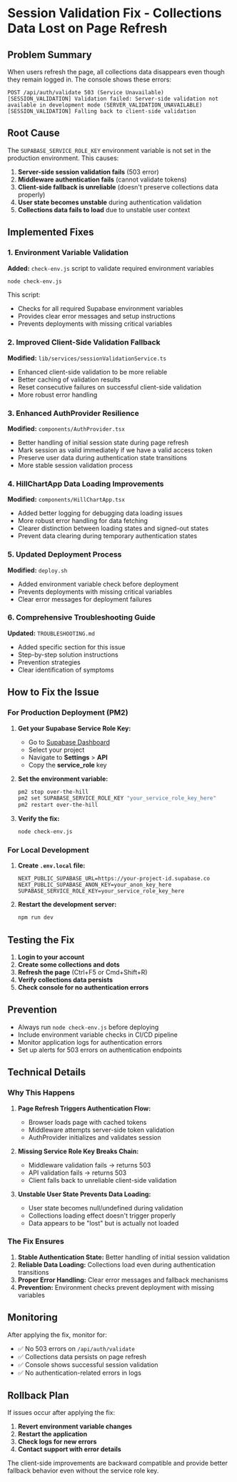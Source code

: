 # Session Validation Fix - Collections Data Lost on Page Refresh

## Problem Summary

When users refresh the page, all collections data disappears even though they remain logged in. The console shows these errors:

```
POST /api/auth/validate 503 (Service Unavailable)
[SESSION_VALIDATION] Validation failed: Server-side validation not available in development mode (SERVER_VALIDATION_UNAVAILABLE)
[SESSION_VALIDATION] Falling back to client-side validation
```

## Root Cause

The `SUPABASE_SERVICE_ROLE_KEY` environment variable is not set in the production environment. This causes:

1. **Server-side session validation fails** (503 error)
2. **Middleware authentication fails** (cannot validate tokens)
3. **Client-side fallback is unreliable** (doesn't preserve collections data properly)
4. **User state becomes unstable** during authentication validation
5. **Collections data fails to load** due to unstable user context

## Implemented Fixes

### 1. Environment Variable Validation

**Added:** `check-env.js` script to validate required environment variables

```bash
node check-env.js
```

This script:
- Checks for all required Supabase environment variables
- Provides clear error messages and setup instructions
- Prevents deployments with missing critical variables

### 2. Improved Client-Side Validation Fallback

**Modified:** `lib/services/sessionValidationService.ts`

- Enhanced client-side validation to be more reliable
- Better caching of validation results
- Reset consecutive failures on successful client-side validation
- More robust error handling

### 3. Enhanced AuthProvider Resilience

**Modified:** `components/AuthProvider.tsx`

- Better handling of initial session state during page refresh
- Mark session as valid immediately if we have a valid access token
- Preserve user data during authentication state transitions
- More stable session validation process

### 4. HillChartApp Data Loading Improvements

**Modified:** `components/HillChartApp.tsx`

- Added better logging for debugging data loading issues
- More robust error handling for data fetching
- Clearer distinction between loading states and signed-out states
- Prevent data clearing during temporary authentication states

### 5. Updated Deployment Process

**Modified:** `deploy.sh`

- Added environment variable check before deployment
- Prevents deployments with missing critical variables
- Clear error messages for deployment failures

### 6. Comprehensive Troubleshooting Guide

**Updated:** `TROUBLESHOOTING.md`

- Added specific section for this issue
- Step-by-step solution instructions
- Prevention strategies
- Clear identification of symptoms

## How to Fix the Issue

### For Production Deployment (PM2)

1. **Get your Supabase Service Role Key:**
   - Go to [Supabase Dashboard](https://supabase.com/dashboard)
   - Select your project
   - Navigate to **Settings** > **API**
   - Copy the **service_role** key

2. **Set the environment variable:**
   ```bash
   pm2 stop over-the-hill
   pm2 set SUPABASE_SERVICE_ROLE_KEY "your_service_role_key_here"
   pm2 restart over-the-hill
   ```

3. **Verify the fix:**
   ```bash
   node check-env.js
   ```

### For Local Development

1. **Create `.env.local` file:**
   ```env
   NEXT_PUBLIC_SUPABASE_URL=https://your-project-id.supabase.co
   NEXT_PUBLIC_SUPABASE_ANON_KEY=your_anon_key_here
   SUPABASE_SERVICE_ROLE_KEY=your_service_role_key_here
   ```

2. **Restart the development server:**
   ```bash
   npm run dev
   ```

## Testing the Fix

1. **Login to your account**
2. **Create some collections and dots**
3. **Refresh the page** (Ctrl+F5 or Cmd+Shift+R)
4. **Verify collections data persists**
5. **Check console for no authentication errors**

## Prevention

- Always run `node check-env.js` before deploying
- Include environment variable checks in CI/CD pipeline
- Monitor application logs for authentication errors
- Set up alerts for 503 errors on authentication endpoints

## Technical Details

### Why This Happens

1. **Page Refresh Triggers Authentication Flow:**
   - Browser loads page with cached tokens
   - Middleware attempts server-side token validation
   - AuthProvider initializes and validates session

2. **Missing Service Role Key Breaks Chain:**
   - Middleware validation fails → returns 503
   - API validation fails → returns 503  
   - Client falls back to unreliable client-side validation

3. **Unstable User State Prevents Data Loading:**
   - User state becomes null/undefined during validation
   - Collections loading effect doesn't trigger properly
   - Data appears to be "lost" but is actually not loaded

### The Fix Ensures

1. **Stable Authentication State:** Better handling of initial session validation
2. **Reliable Data Loading:** Collections load even during authentication transitions
3. **Proper Error Handling:** Clear error messages and fallback mechanisms
4. **Prevention:** Environment checks prevent deployment with missing variables

## Monitoring

After applying the fix, monitor for:

- ✅ No 503 errors on `/api/auth/validate`
- ✅ Collections data persists on page refresh
- ✅ Console shows successful session validation
- ✅ No authentication-related errors in logs

## Rollback Plan

If issues occur after applying the fix:

1. **Revert environment variable changes**
2. **Restart the application**
3. **Check logs for new errors**
4. **Contact support with error details**

The client-side improvements are backward compatible and provide better fallback behavior even without the service role key.